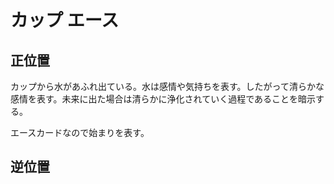 # カップ エース

## 正位置
カップから水があふれ出ている。水は感情や気持ちを表す。したがって清らかな感情を表す。未来に出た場合は清らかに浄化されていく過程であることを暗示する。

エースカードなので始まりを表す。

## 逆位置



